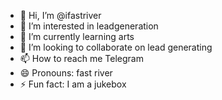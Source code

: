 - 👋 Hi, I’m @ifastriver
- 👀 I’m interested in leadgeneration
- 🌱 I’m currently learning arts
- 💞️ I’m looking to collaborate on lead generating 
- 📫 How to reach me Telegram
- 😄 Pronouns: fast river
- ⚡ Fun fact: I am a jukebox

<!---
ifastriver/ifastriver is a ✨ special ✨ repository because its `README.md` (this file) appears on your GitHub profile.
You can click the Preview link to take a look at your changes.
--->
